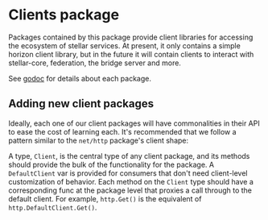 # Clients package

Packages contained by this package provide client libraries for accessing the ecosystem of stellar services.  At present, it only contains a simple horizon client library, but in the future it will contain clients to interact with stellar-core, federation, the bridge server and more.

See [godoc](https://godoc.org/github.com/andskur/go/clients) for details about each package.

## Adding new client packages

Ideally, each one of our client packages will have commonalities in their API to ease the cost of learning each.  It's recommended that we follow a pattern similar to the `net/http` package's client shape:

A type, `Client`, is the central type of any client package, and its methods should provide the bulk of the functionality for the package.  A `DefaultClient` var is provided for consumers that don't need client-level customization of behavior.  Each method on the `Client` type should have a corresponding func at the package level that proxies a call through to the default client.  For example, `http.Get()` is the equivalent of `http.DefaultClient.Get()`.